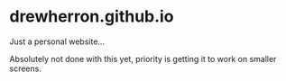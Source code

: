 # drewherron.github.io

Just a personal website...

Absolutely not done with this yet, priority is getting it to work on smaller screens.
